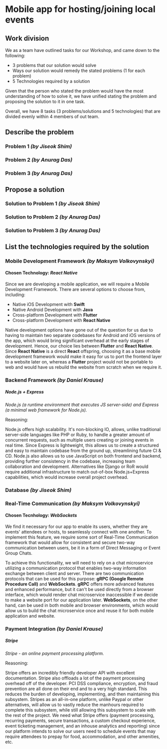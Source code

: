 # Mobile app for hosting/joining local events


## Work division

We as a team have outlined tasks for our Workshop, and came down to the following:

- 3 problems that our solution would solve
- Ways our solution would remedy the stated problems (1 for each problem)
- 5 Technologies required by a solution

Given that the person who stated the problem would have the most understanding of how to solve it, we have unified stating the problem and proposing the solution to it in one task.

Overall, we have 8 tasks (3 problems/solutions and 5 technologies) that are divided evenly within 4 members of out team.


## Describe the problem

### Problem 1 *(by Jiseok Shim)*

### Problem 2 *(by Anurag Das)*

### Problem 3 *(by Anurag Das)*


## Propose a solution

### Solution to Problem 1 *(by Jiseok Shim)*

### Solution to Problem 2 *(by Anurag Das)*

### Solution to Problem 3 *(by Anurag Das)*


## List the technologies required by the solution

### Mobile Development Framework *(by Maksym Volkovynskyi)*

#### Chosen Technology: *React Native*

Since we are developing a mobile application, we will require a Mobile Development Framework. There are several options to choose from, including:

- Native iOS Development with **Swift**
- Native Android Development with **Java**
- Cross-platform Development with **Flutter**
- Cross-platform Development with **React Native**

Native development options have gone out of the question for us due to having to maintain two separate codebases for Android and iOS versions of the app, which would bring significant overhead at the early stages of development. Hence, our choice lies between **Flutter** and **React Native**. Since **React Native** is a direct **React** offspring, choosing it as a base mobile development framework would make it easy for us to port the frontend layer to a website later on, whereas a **Flutter** project would not be portable to web and would have us rebuild the website from scratch when we require it.

### Backend Framework *(by Daniel Krause)*

##### Node.js + Express

*Node.js (a runtime environment that executes JS server-side) and Express (a minimal web framework for Node.js).*


Reasoning:


Node.js offers high scalability. It's non-blocking IO, allows, unlike traditional server-side languages like PHP or Ruby, to handle a greater amount of concurrent requests, such as multiple users creating or joining events in real time. Since Express is lightweight, this allows us to create a structured and easy to maintain codebase from the ground up, streamlining future CI & CD. Node.js also allows us to use JavaScript on both frontend and backend, providing further consistency in the codebase, increasing team collaboration and development. Alternatives like Django or RoR would require additional infrastructure to match out-of-box Node.js+Express capabilities, which would increase overall project overhead.

### Database *(by Jiseok Shim)*

### Real-Time Communication *(by Maksym Volkovynskyi)*

#### Chosen Tecnhology: *WebSockets*

We find it necessary for our app to enable its users, whether they are events' attendees or hosts, to seamlessly connect with one another. To implement this feature, we require some sort of Real-Time Communication framework that would allow for consistent and secure two-way communication between users, be it in a form of Direct Messaging or Event Group Chats. 

To achieve this functionality, we will need to rely on a chat microservice utilizing a communication protocol that enables two-way information exchange between client and server. There are two communication protocols that can be used for this purpose: **gRPC (Google Remote Procedure Call)** and **WebSockets**. **gRPC** offers more advanced features and enhanced performance, but it can't be used directly from a browser interface, which would render chat microservice inaccessible if we decide to make a website port for our application later. **WebSockets**, on the other hand, can be used in both mobile and browser environments, which would allow us to build the chat microservice once and reuse it for both mobile application and website.

### Payment Integration *(by Daniel Krause)*

##### Stripe

*Stripe - an online payment processing platform.*


Reasoning:


Stripe offers an incredibly friendly developer API with excellent documentation. Stripe also offloads a lot of the payment processing overhead off of the developer. PCI DSS compliance, encryption, and fraud prevention are all done on their end and to a very high standard. This reduces the burden of developing, implementing, and then maintaining this subsystem. Stripes as an all-in-one platform, unlike Paypal or other alternatives, will allow us to vastly reduce the manhours required to complete this subsystem, while still allowing this subsystem to scale with the rest of the project. We need what Stripe offers (payment processing, recurring payments, secure transactions, a custom checkout experience, event ticketing management, and an inhouse analytics and reporting) since our platform intends to solve our users need to schedule events that may require attendees to prepay for food, accommodation, and other amenities, etc.

